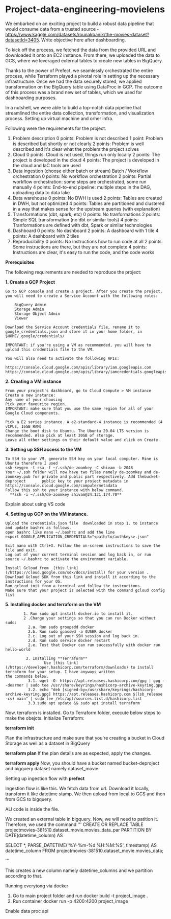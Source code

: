# Project-data-engineering-movielens


We embarked on an exciting project to build a robust data pipeline that would consume data from a trusted source - https://www.kaggle.com/datasets/rounakbanik/the-movies-dataset?datasetId=3405.
Write objective here after dashboarding.

To kick off the process, we fetched the data from the provided URL and downloaded it onto an EC2 instance. From there, we uploaded the data to GCS, where we leveraged external tables to create new tables in BigQuery.

Thanks to the power of Prefect, we seamlessly orchestrated the entire process, while Terraform played a pivotal role in setting up the necessary infrastructure. Once we had the data securely stored, we applied transformation on the BigQuery table using DataProc in GCP. The outcome of this process was a brand new set of tables, which we used for dashboarding purposes.

In a nutshell, we were able to build a top-notch data pipeline that streamlined the entire data collection, transformation, and visualization process.
Setting up virtual machine and orher infra.
       
     
Following were the requirements for the project. 


1. Problem description
  0 points: Problem is not described
  1 point: Problem is described but shortly or not clearly
  2 points: Problem is well described and it's clear what the problem the project solves
2. Cloud
  0 points: Cloud is not used, things run only locally
  2 points: The project is developed in the cloud
  4 points: The project is developed in the cloud and IaC tools are used
3. Data ingestion (choose either batch or stream)
  Batch / Workflow orchestration
  0 points: No workflow orchestration
  2 points: Partial workflow orchestration: some steps are orchestrated, some run manually
  4 points: End-to-end pipeline: multiple steps in the DAG, uploading data to data lake
4. Data warehouse
  0 points: No DWH is used
  2 points: Tables are created in DWH, but not optimized
  4 points: Tables are partitioned and clustered in a way that makes sense for the upstream queries (with explanation)
5. Transformations (dbt, spark, etc)
  0 points: No tranformations
  2 points: Simple SQL transformation (no dbt or similar tools)
  4 points: Tranformations are defined with dbt, Spark or similar technologies
6. Dashboard
  0 points: No dashboard
  2 points: A dashboard with 1 tile
  4 points: A dashboard with 2 tiles
7. Reproducibility
  0 points: No instructions how to run code at all
  2 points: Some instructions are there, but they are not complete
  4 points: Instructions are clear, it's easy to run the code, and the code works



**Prerequisites**

The following requirements are needed to reproduce the project:

**1. Create a GCP Project**

    Go to GCP console and create a project. After you create the project, you will need to create a Service Account with the following roles:

        BigQuery Admin
        Storage Admin
        Storage Object Admin
        Viewer
        
    Download the Service Account credentials file, rename it to google_credentials.json and store it in your home folder, in $HOME/.google/credentials/ 

    IMPORTANT: if you're using a VM as recommended, you will have to upload this credentials file to the VM.

    You will also need to activate the following APIs:

    https://console.cloud.google.com/apis/library/iam.googleapis.com
    https://console.cloud.google.com/apis/library/iamcredentials.googleapis.com


**2. Creating a VM instance**

    From your project's dashboard, go to Cloud Compute > VM instance
    Create a new instance:
    Any name of your choosing
    Pick your favourite region.
    IMPORTANT: make sure that you use the same region for all of your Google Cloud components.

    Pick a E2 series instance. A e2-standard-4 instance is recommended (4 vCPUs, 16GB RAM)
    Change the boot disk to Ubuntu. The Ubuntu 20.04 LTS version is recommended. Also pick at least 30GB of storage.
    Leave all other settings on their default value and click on Create.

**3. Setting up SSH access to the VM**

    To SSH to your VM, generate SSH key on your local computer. Mine is Ubuntu therefore I used
    ssh-keygen -t rsa -f ~/.ssh/de-zoomkey -C shivam -b 2048
    Your ~/.ssh folder will now have two files namely de-zoomkey and de-zoomkey.pub for private and public part respectively. Add thebucket-deproject       public key to your project metadata in 
    https://console.cloud.google.com/compute/metadata 
    Follow this ssh to your instance with below command.
      **ssh -i ~/.ssh/de-zoomkey shivam@34.131.174.70**


Explain about using VS code

**4. Setting up GCP on the VM instance.** 

    Upload the credentials.json file  downloaded in step 1. to instance and update bashrc as follows.
    open bashrc like nano ~/.bashrc and add the line 
    export GOOGLE_APPLICATION_CREDENTIALS="<path/to/authkeys>.json"

    Exit nano with Ctrl+X. Follow the on-screen instructions to save the file and exit.
    Log out of your current terminal session and log back in, or run source ~/.bashrc to activate the environment variable.

    Install Gcloud from  [this link](/https://cloud.google.com/sdk/docs/install) for your version . 
    Download Gcloud SDK from this link and install it according to the instructions for your OS.
    Run gcloud init from a terminal and follow the instructions.
    Make sure that your project is selected with the command gcloud config list

**5. Installing docker  and terraform on the VM**
              
            1. Run sudo apt install docker.io to install it.
            2 .Change your settings so that you can run Docker without sudo:
              2.a. Run sudo groupadd docker
              2.b. Run sudo gpasswd -a $USER docker
              2.c. Log out of your SSH session and log back in.
              2.d. Run sudo service docker restart
              2.e. Test that Docker can run successfully with docker run hello-world
              
             3. Installing **Terraform**
                     Use [this link](/https://developer.hashicorp.com/terraform/downloads) to install terraform for your setup. I have anyways written                        the commands below.
              3.1. wget -O- https://apt.releases.hashicorp.com/gpg | gpg --dearmor | sudo tee /usr/share/keyrings/hashicorp-archive-keyring.gpg
              3.2. echo "deb [signed-by=/usr/share/keyrings/hashicorp-archive-keyring.gpg] https://apt.releases.hashicorp.com $(lsb_release -cs) main" | sudo tee /etc/apt/sources.list.d/hashicorp.list
              3.3.sudo apt update && sudo apt install terraform

Now, terraform is installed. 
Go to Terraform folder, execute below steps to make the obejcts.
Initialize Terraform:

**terraform init**

Plan the infrastructure and make sure that you're creating a bucket in Cloud Storage as well as a dataset in BigQuery

**terraform plan**
If the plan details are as expected, apply the changes.

**terraform apply**
Now, you should have a bucket named bucket-deproject and bigquery dataset namely dataset_movie.

Setting up ingestion flow with **prefect**


Ingestion flow is like this. We fetch data from url. Download it locally, transform it like datetime stamp. We then upload from local to GCS and then from GCS to bigquery. 




ALl code is inside the file. 

We created an external table in bigquery. Now, we will need to patition it. Therefore, we used the command 
'''
CREATE OR REPLACE TABLE projectmovies-381510.dataset_movie.movies_data_par
PARTITION BY
  DATE(datetime_column) AS

SELECT *,
  PARSE_DATETIME('%Y-%m-%d %H:%M:%S', timestamp) AS datetime_column
FROM
  projectmovies-381510.dataset_movie.movies_data;

'''

This creates a new column namely datetime_columns and we partition according to that. 


Running everytong via docker
1. Go to main project folder and run
docker build -t  project_image .
2. Run container 
docker run -p 4200:4200 project_image


Enable data proc api

